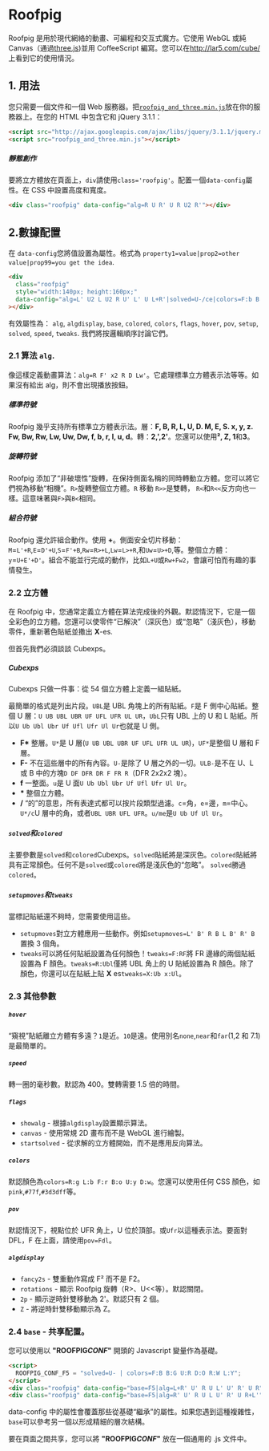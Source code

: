 # Roofpig

Roofpig 是用於現代網絡的動畫、可編程和交互式魔方。它使用 WebGL 或純 Canvas（通過[three.js](http://threejs.org/))並用 CoffeeScript 編寫。您可以在<http://lar5.com/cube/>上看到它的使用情況。

## 1. 用法

您只需要一個文件和一個 Web 服務器。把[`roofpig_and_three.min.js`](https://raw.githubusercontent.com/larspetrus/Roofpig/master/roofpig_and_three.min.js)放在你的服務器上。在您的 HTML 中包含它和 jQuery 3.1.1：

```html
<script src="http://ajax.googleapis.com/ajax/libs/jquery/3.1.1/jquery.min.js"></script>
<script src="roofpig_and_three.min.js"></script>
```

##### 靜態創作

要將立方體放在頁面上，`div`請使用`class='roofpig'`。配置一個`data-config`屬性。在 CSS 中設置高度和寬度。

```html
<div class="roofpig" data-config="alg=R U R' U R U2 R'"></div>
```

## 2.數據配置

在 `data-config`您將值設置為屬性。格式為 `property1=value|prop2=other value|prop99=you get the idea`.

```html
<div
  class="roofpig"
  style="width:140px; height:160px;"
  data-config="alg=L' U2 L U2 R U' L' U L+R'|solved=U-/ce|colors=F:b B:g U:r D:o R:w L:y"
></div>
```

有效屬性為： `alg`, `algdisplay`, `base`, `colored`, `colors`, `flags`, `hover`, `pov`, `setup`, `solved`, `speed`, `tweaks`. 我們將按邏輯順序討論它們。

### 2.1 算法 `alg`.

像這樣定義動畫算法：`alg=R F' x2 R D Lw'`。它處理標準立方體表示法等等。如果沒有給出 alg，則不會出現播放按鈕。

##### 標準符號

Roofpig 幾乎支持所有標準立方體表示法。層：**F, B, R, L, U, D. M, E, S. x, y, z. Fw, Bw, Rw, Lw, Uw, Dw, f, b, r, l, u, d**。轉：**2,',2'**。您還可以使用**², Z, 1**和**3**。

##### 旋轉符號

Roofpig 添加了“非破壞性”旋轉，在保持側面名稱的同時轉動立方體。您可以將它們視為移動“相機”。`R>`旋轉整個立方體。`R` 移動 `R>>`是雙轉， `R<`和`R<<`反方向也一樣。這意味著與`F>`與`B<`相同。

##### 組合符號

Roofpig 還允許組合動作。使用 **+**。側面安全切片移動：`M`=`L'+R`,`E`=`D'+U`,`S`=`F'+B`,`Rw`=`R>+L`,`Lw`=`L>+R`,和`Uw`=`U>+D`,等。整個立方體：`y`=`U+E'+D'`。組合不能並行完成的動作，比如`L+U`或`Rw+Fw2`，會讓可怕而有趣的事情發生。

### 2.2 立方體

在 Roofpig 中，您通常定義立方體在算法完成後的外觀。默認情況下，它是一個全彩色的立方體。您還可以使零件“已解決”（深灰色）或“忽略”（淺灰色），移動零件，重新著色貼紙並撒出 **X**-es.

但首先我們必須談談 Cubexps。

##### Cubexps

Cubexps 只做一件事：從 54 個立方體上定義一組貼紙。

最簡單的格式是列出片段。`UBL`是 UBL 角塊上的所有貼紙。`F`是 F 側中心貼紙。整個 U 層：`U UB UBL UBR UF UFL UFR UL UR`，`UbL`只有 UBL 上的 U 和 L 貼紙。所以`U Ub Ubl Ubr Uf Ufl Ufr Ul Ur`也就是 U 側。

- **F\*** 整層。`U*`是 U 層(`U UB UBL UBR UF UFL UFR UL UR`)，`UF*`是整個 U 層和 F 層。
- **F-** 不在這些層中的所有內容。`U-`是除了 U 層之外的一切。`ULB-`是不在 U、L 或 B 中的方塊`D DF DFR DR F FR R`（DFR 2x2x2 塊）。
- **f** 一整面。`u`是 U 面`U Ub Ubl Ubr Uf Ufl Ufr Ul Ur`。
- **\*** 整個立方體。
- **/** “的”的意思，所有表達式都可以按片段類型過濾。`c`=角，`e`=邊，`m`=中心。`U*/c`U 層中的角，或者`UBL UBR UFL UFR`。`u/me`是`U Ub Uf Ul Ur`。

##### `solved`和`colored`

主要參數是`solved`和`colored`Cubexps。`solved`貼紙將是深灰色。`colored`貼紙將具有正常顏色。任何不是`solved`或`colored`將是淺灰色的“忽略”。 `solved`勝過`colored`。

##### `setupmoves`和`tweaks`

當標記貼紙還不夠時，您需要使用這些。

- `setupmoves`對立方體應用一些動作。例如`setupmoves=L' B' R B L B' R' B`置換 3 個角。
- `tweaks`可以將任何貼紙設置為任何顏色！`tweaks=F:RF`將 FR 邊緣的兩個貼紙設置為 F 顏色。`tweaks=R:Ubl`僅將 UBL 角上的 U 貼紙設置為 R 顏色。除了顏色，你還可以在貼紙上貼 **X** es`tweaks=X:Ub x:Ul`。

### 2.3 其他參數

##### `hover`

“窺視”貼紙離立方體有多遠？`1`是近。`10`是遠。使用別名`none`,`near`和`far`(1,2 和 7.1)是最簡單的。

##### `speed`

轉一圈的毫秒數。默認為 400。雙轉需要 1.5 倍的時間。

##### `flags`

- `showalg` - 根據`algdisplay`設置顯示算法。
- `canvas` - 使用常規 2D 畫布而不是 WebGL 進行繪製。
- `startsolved` - 從求解的立方體開始，而不是應用反向算法。

##### `colors`

默認顏色為`colors=R:g L:b F:r B:o U:y D:w`。您還可以使用任何 CSS 顏色，如`pink`,`#77f`,`#3d3dff`等。

##### `pov`

默認情況下，視點位於 UFR 角上，U 位於頂部。或`Ufr`以這種表示法。要面對 DFL，F 在上面，請使用`pov=Fdl`。

##### `algdisplay`

- `fancy2s` - 雙重動作寫成 F² 而不是 F2。
- `rotations` - 顯示 Roofpig 旋轉（R>、U<<等）。默認關閉。
- `2p` - 顯示逆時針雙移動為 2'。默認只有 2 個。
- `Z` - 將逆時針雙移動顯示為 Z。

### 2.4 `base` - 共享配置。

您可以使用以 **"ROOFPIG*CONF*"** 開頭的 Javascript 變量作為基礎。

```html
<script>
  ROOFPIG_CONF_F5 = "solved=U- | colors=F:B B:G U:R D:O R:W L:Y";
</script>
<div class="roofpig" data-config="base=F5|alg=L+R' U' R U L' U' R' U R"></div>
<div class="roofpig" data-config="base=F5|alg=R' U' R U L U' R' U R+L'"></div>
```

data-config 中的屬性會覆蓋那些從基礎“繼承”的屬性。如果您遇到這種複雜性，`base`可以參考另一個以形成精細的層次結構。

要在頁面之間共享，您可以將 **"ROOFPIG*CONF*"** 放在一個通用的 .js 文件中。
